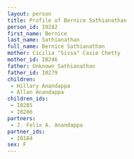 ```yaml
---
layout: person
title: Profile of Bernice Sathianathan
person_id: I0282
first_name: Bernice
last_name: Sathianathan
full_name: Bernice Sathianathan
mother: Cicilia "Sissa" Casie Chetty
mother_id: I0246
father: Unknown Sathianathan
father_id: I0279
children:
 - Hillary Anandappa
 - Allan Anandappa
children_ids:
 - I0285
 - I0286
partners:
 - J. Felix A. Anandappa
partner_ids:
 - I0184
sex: F
---
```


